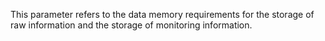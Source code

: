 This parameter refers to the data memory requirements for the storage of raw information and the storage of monitoring information.
